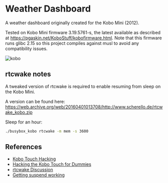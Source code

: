 # Weather Dashboard

A weather dashboard originally created for the Kobo Mini (2012).

Tested on Kobo Mini firmware 3.19.5761-s, the latest available as described at 
https://pgaskin.net/KoboStuff/kobofirmware.html. Note that
this firmware runs glibc 2.15 so this project compiles against
musl to avoid any compatibility issues.

![kobo](https://github.com/npars/kobo-weather/assets/1280422/7fc83365-43c4-4e5a-b5be-bffd54633747)

## rtcwake notes

A tweaked version of rtcwake is required to enable resuming from sleep on the Kobo Mini.

A version can be found here:
https://web.archive.org/web/20160401013708/http://www.scherello.de/rtcwake_kobo.zip

Sleep for an hour:
```sh
./busybox_kobo rtcwake -m mem -s 3600
```

## References

* [Kobo Touch Hacking](https://wiki.mobileread.com/wiki/Kobo_Touch_Hacking)
* [Hacking the Kobo Touch for Dummies](https://web.archive.org/web/20190206185343/http://www.chauveau-central.net/pub/KoboTouch/)
* [rtcwake Discussion](https://www.mobileread.com/forums/showthread.php?t=212145&highlight=rtcwake&page=5)
* [Getting suspend working](https://www.mobileread.com/forums/showpost.php?p=2828681&postcount=77)
